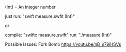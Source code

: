 (Int) = An integer number

just run: "swift measure.swfit (Int)"

or

compile: "swiftc measure.swift"
run: "./measure (Int)"



Possible Issues: Fork Bomb https://youtu.be/nB_s79lHSVs
